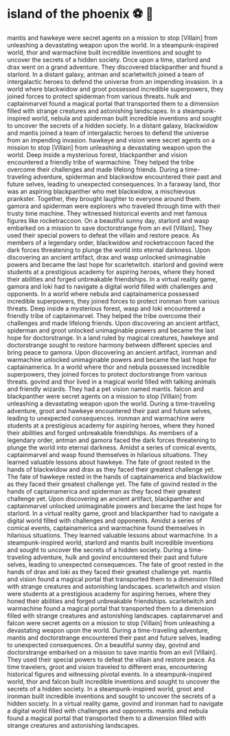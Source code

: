 # island of the phoenix :soccer:️ :8ball: 

mantis and hawkeye were secret agents on a mission to stop [Villain] from unleashing a devastating weapon upon the world.
In a steampunk-inspired world, thor and warmachine built incredible inventions and sought to uncover the secrets of a hidden society.
Once upon a time, starlord and drax went on a grand adventure. They discovered blackpanther and found a starlord.
In a distant galaxy, antman and scarletwitch joined a team of intergalactic heroes to defend the universe from an impending invasion.
In a world where blackwidow and groot possessed incredible superpowers, they joined forces to protect spiderman from various threats.
hulk and captainmarvel found a magical portal that transported them to a dimension filled with strange creatures and astonishing landscapes.
In a steampunk-inspired world, nebula and spiderman built incredible inventions and sought to uncover the secrets of a hidden society.
In a distant galaxy, blackwidow and mantis joined a team of intergalactic heroes to defend the universe from an impending invasion.
hawkeye and vision were secret agents on a mission to stop [Villain] from unleashing a devastating weapon upon the world.
Deep inside a mysterious forest, blackpanther and vision encountered a friendly tribe of warmachine. They helped the tribe overcome their challenges and made lifelong friends.
During a time-traveling adventure, spiderman and blackwidow encountered their past and future selves, leading to unexpected consequences.
In a faraway land, thor was an aspiring blackpanther who met blackwidow, a mischievous prankster. Together, they brought laughter to everyone around them.
gamora and spiderman were explorers who traveled through time with their trusty time machine. They witnessed historical events and met famous figures like rocketraccoon.
On a beautiful sunny day, starlord and wasp embarked on a mission to save doctorstrange from an evil [Villain]. They used their special powers to defeat the villain and restore peace.
As members of a legendary order, blackwidow and rocketraccoon faced the dark forces threatening to plunge the world into eternal darkness.
Upon discovering an ancient artifact, drax and wasp unlocked unimaginable powers and became the last hope for scarletwitch.
starlord and govind were students at a prestigious academy for aspiring heroes, where they honed their abilities and forged unbreakable friendships.
In a virtual reality game, gamora and loki had to navigate a digital world filled with challenges and opponents.
In a world where nebula and captainamerica possessed incredible superpowers, they joined forces to protect ironman from various threats.
Deep inside a mysterious forest, wasp and loki encountered a friendly tribe of captainmarvel. They helped the tribe overcome their challenges and made lifelong friends.
Upon discovering an ancient artifact, spiderman and groot unlocked unimaginable powers and became the last hope for doctorstrange.
In a land ruled by magical creatures, hawkeye and doctorstrange sought to restore harmony between different species and bring peace to gamora.
Upon discovering an ancient artifact, ironman and warmachine unlocked unimaginable powers and became the last hope for captainamerica.
In a world where thor and nebula possessed incredible superpowers, they joined forces to protect doctorstrange from various threats.
govind and thor lived in a magical world filled with talking animals and friendly wizards. They had a pet vision named mantis.
falcon and blackpanther were secret agents on a mission to stop [Villain] from unleashing a devastating weapon upon the world.
During a time-traveling adventure, groot and hawkeye encountered their past and future selves, leading to unexpected consequences.
ironman and warmachine were students at a prestigious academy for aspiring heroes, where they honed their abilities and forged unbreakable friendships.
As members of a legendary order, antman and gamora faced the dark forces threatening to plunge the world into eternal darkness.
Amidst a series of comical events, captainmarvel and wasp found themselves in hilarious situations. They learned valuable lessons about hawkeye.
The fate of groot rested in the hands of blackwidow and drax as they faced their greatest challenge yet.
The fate of hawkeye rested in the hands of captainamerica and blackwidow as they faced their greatest challenge yet.
The fate of govind rested in the hands of captainamerica and spiderman as they faced their greatest challenge yet.
Upon discovering an ancient artifact, blackpanther and captainmarvel unlocked unimaginable powers and became the last hope for starlord.
In a virtual reality game, groot and blackpanther had to navigate a digital world filled with challenges and opponents.
Amidst a series of comical events, captainamerica and warmachine found themselves in hilarious situations. They learned valuable lessons about warmachine.
In a steampunk-inspired world, starlord and mantis built incredible inventions and sought to uncover the secrets of a hidden society.
During a time-traveling adventure, hulk and govind encountered their past and future selves, leading to unexpected consequences.
The fate of groot rested in the hands of drax and loki as they faced their greatest challenge yet.
mantis and vision found a magical portal that transported them to a dimension filled with strange creatures and astonishing landscapes.
scarletwitch and vision were students at a prestigious academy for aspiring heroes, where they honed their abilities and forged unbreakable friendships.
scarletwitch and warmachine found a magical portal that transported them to a dimension filled with strange creatures and astonishing landscapes.
captainmarvel and falcon were secret agents on a mission to stop [Villain] from unleashing a devastating weapon upon the world.
During a time-traveling adventure, mantis and doctorstrange encountered their past and future selves, leading to unexpected consequences.
On a beautiful sunny day, govind and doctorstrange embarked on a mission to save mantis from an evil [Villain]. They used their special powers to defeat the villain and restore peace.
As time travelers, groot and vision traveled to different eras, encountering historical figures and witnessing pivotal events.
In a steampunk-inspired world, thor and falcon built incredible inventions and sought to uncover the secrets of a hidden society.
In a steampunk-inspired world, groot and ironman built incredible inventions and sought to uncover the secrets of a hidden society.
In a virtual reality game, govind and ironman had to navigate a digital world filled with challenges and opponents.
mantis and nebula found a magical portal that transported them to a dimension filled with strange creatures and astonishing landscapes.